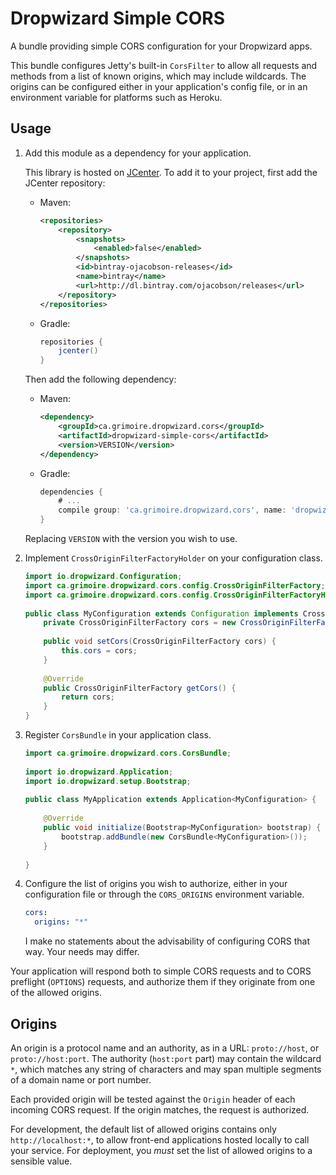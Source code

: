 # Dropwizard Simple CORS

A bundle providing simple CORS configuration for your Dropwizard apps.

This bundle configures Jetty's built-in `CorsFilter` to allow all requests and
methods from a list of known origins, which may include wildcards. The origins
can be configured either in your application's config file, or in an
environment variable for platforms such as Heroku.

## Usage

1. Add this module as a dependency for your application.

    This library is hosted on [JCenter](https://bintray.com/bintray/jcenter). To
    add it to your project, first add the JCenter repository:
    
    * Maven:
    
        ```xml
        <repositories>
            <repository>
                <snapshots>
                    <enabled>false</enabled>
                </snapshots>
                <id>bintray-ojacobson-releases</id>
                <name>bintray</name>
                <url>http://dl.bintray.com/ojacobson/releases</url>
            </repository>
        </repositories>
    
    * Gradle:
    
        ```groovy
        repositories {
            jcenter()
        }
        ```
    Then add the following dependency:
    
    * Maven:
    
        ```xml
        <dependency>
            <groupId>ca.grimoire.dropwizard.cors</groupId>
            <artifactId>dropwizard-simple-cors</artifactId>
            <version>VERSION</version>
        </dependency>
        ```
    
    * Gradle:
    
        ```groovy
        dependencies {
            # ...
            compile group: 'ca.grimoire.dropwizard.cors', name: 'dropwizard-simple-cors', version: 'VERSION'
        }
        ```
    Replacing `VERSION` with the version you wish to use.

2. Implement `CrossOriginFilterFactoryHolder` on your configuration class.

    ```Java
    import io.dropwizard.Configuration;
    import ca.grimoire.dropwizard.cors.config.CrossOriginFilterFactory;
    import ca.grimoire.dropwizard.cors.config.CrossOriginFilterFactoryHolder;
     
    public class MyConfiguration extends Configuration implements CrossOriginFilterFactoryHolder {
        private CrossOriginFilterFactory cors = new CrossOriginFilterFactory();
        
        public void setCors(CrossOriginFilterFactory cors) {
            this.cors = cors;
        }
        
        @Override
        public CrossOriginFilterFactory getCors() {
            return cors;
        }
    }
    ```

3. Register `CorsBundle` in your application class.

    ```Java
    import ca.grimoire.dropwizard.cors.CorsBundle;
     
    import io.dropwizard.Application;
    import io.dropwizard.setup.Bootstrap;
     
    public class MyApplication extends Application<MyConfiguration> {
        
        @Override
        public void initialize(Bootstrap<MyConfiguration> bootstrap) {
            bootstrap.addBundle(new CorsBundle<MyConfiguration>());
        }
        
    }
    ```

4. Configure the list of origins you wish to authorize, either in your
    configuration file or through the `CORS_ORIGINS` environment variable.

    ```yaml
    cors:
      origins: "*"
    ```
    
    I make no statements about the advisability of configuring CORS that way. Your needs may differ.

Your application will respond both to simple CORS requests and to CORS
preflight (`OPTIONS`) requests, and authorize them if they originate from one
of the allowed origins.

## Origins

An origin is a protocol name and an authority, as in a URL: `proto://host`, or
`proto://host:port`. The authority (`host:port` part) may contain the wildcard
`*`, which matches any string of characters and may span multiple segments of a
domain name or port number.

Each provided origin will be tested against the `Origin` header of each
incoming CORS request. If the origin matches, the request is authorized.

For development, the default list of allowed origins contains only
`http://localhost:*`, to allow front-end applications hosted locally to call
your service. For deployment, you _must_ set the list of allowed origins to a
sensible value.
